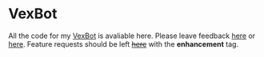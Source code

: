# VexBot

All the code for my [VexBot](https://discordapp.com/invite/3TFbVx8) is avaliable here. Please leave feedback [here](https://www.reddit.com/r/vex/comments/846262/vexbot_discord_server/) or [here](). Feature requests should be left [~~here~~](https://github.com/Trainmaster2/VexBot/issues) with the **enhancement** tag.

